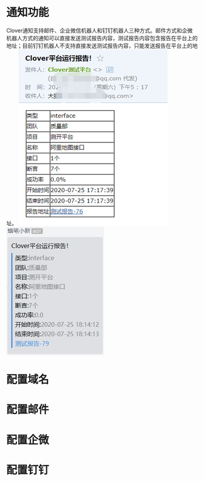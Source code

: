 # 通知功能
Clover通知支持邮件、企业微信机器人和钉钉机器人三种方式。邮件方式和企微机器人方式的通知可以直接发送测试报告内容，测试报告内容包含报告在平台上的地址；目前钉钉机器人不支持直接发送测试报告内容，只能发送报告在平台上的地址。
![email](./images/mail-notify.png "邮件通知")
![wechat](./images/wechat-notify.png "微信通知")
# 配置域名
# 配置邮件
# 配置企微
# 配置钉钉
